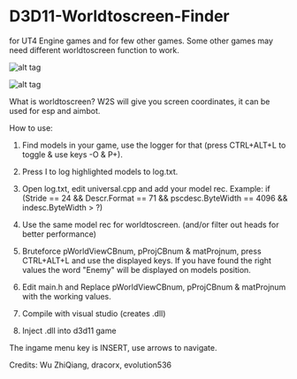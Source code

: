 # D3D11-Worldtoscreen-Finder 
for UT4 Engine games and for few other games. Some other games may need different worldtoscreen function to work.

![alt tag](https://github.com/DrNseven/D3D11-Worldtoscreen-Finder/blob/master/w2s.jpg)

![alt tag](https://github.com/DrNseven/D3D11-Worldtoscreen-Finder/blob/master/w2sloggergithub.jpg)

What is worldtoscreen? W2S will give you screen coordinates, it can be used for esp and aimbot.

How to use:
1. Find models in your game, use the logger for that (press CTRL+ALT+L to toggle & use keys -O & P+). 

2. Press I to log highlighted models to log.txt.

3. Open log.txt, edit universal.cpp and add your model rec. Example: if (Stride == 24 && Descr.Format == 71 && pscdesc.ByteWidth == 4096 && indesc.ByteWidth > ?)

4. Use the same model rec for worldtoscreen. (and/or filter out heads for better performance)

5. Bruteforce pWorldViewCBnum, pProjCBnum & matProjnum, press CTRL+ALT+L and use the displayed keys. If you have found the right values the word "Enemy" will be displayed on models position. 

6. Edit main.h and Replace pWorldViewCBnum, pProjCBnum & matProjnum with the working values.

7. Compile with visual studio (creates .dll)

8. Inject .dll into d3d11 game

The ingame menu key is INSERT, use arrows to navigate. 


Credits: Wu ZhiQiang, dracorx, evolution536

